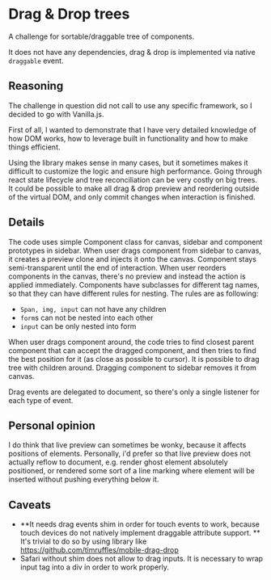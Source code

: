 # Drag & Drop trees

A challenge for sortable/draggable tree of components.

It does not have any dependencies, drag & drop is implemented via native `draggable` event.

## Reasoning

The challenge in question did not call to use any specific framework, so I decided to go with Vanilla.js.

First of all, I wanted to demonstrate that I have very detailed knowledge of how DOM works, how to leverage built in functionality and how to make things efficient. 

Using the library makes sense in many cases, but it sometimes makes it difficult to customize the logic and ensure high performance. Going through react state lifecycle and tree reconciliation can be very costly on big trees. It could be possible to make all drag & drop preview and reordering outside of the virtual DOM, and only commit changes when interaction is finished. 

## Details

The code uses simple Component class for canvas, sidebar and component prototypes in sidebar. When user drags component from sidebar to canvas, it creates a preview clone and injects it onto the canvas. Component stays semi-transparent until the end of interaction. When user reorders components in the canvas, there's no preview and instead the action is applied immediately. Components have subclasses for different tag names, so that they can have different rules for nesting. The rules are as following:

* `Span, img, input` can not have any children
* `form`s can not be nested into each other
* `input` can be only nested into form

When user drags component around, the code tries to find closest parent component that can accept the dragged component, and then tries to find the best position for it (as close as possible to cursor). It is possible to drag tree with children around. Dragging component to sidebar removes it from canvas.

Drag events are delegated to document, so there's only a single listener for each type of event. 

## Personal opinion

I do think that live preview can sometimes be wonky, because it affects positions of elements. Personally, i'd prefer so that live preview does not actually reflow to document, e.g. render ghost element absolutely positioned, or rendered some sort of a line marking where element will be inserted without pushing everything below it.


## Caveats

* **It needs drag events shim in order for touch events to work, because touch devices do not natively implement draggable attribute support. ** It's trivial to do so by using library like https://github.com/timruffles/mobile-drag-drop
* Safari without shim does not allow to drag inputs. It is necessary to wrap input tag into a div in order to work properly.
